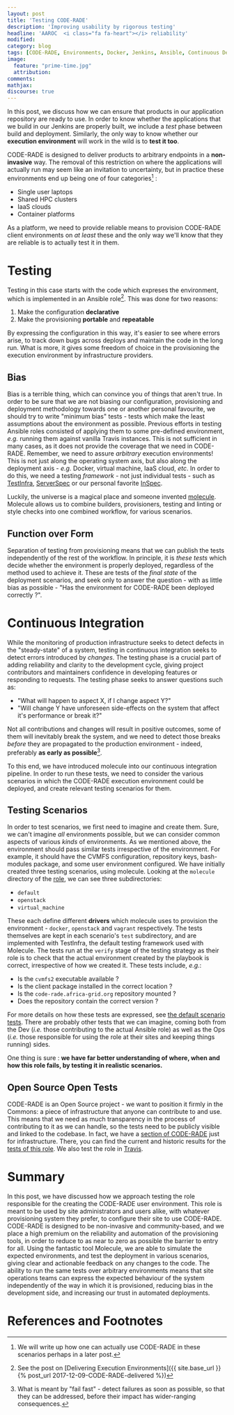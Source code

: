 ```yaml
---
layout: post
title: 'Testing CODE-RADE'
description: 'Improving usability by rigorous testing'
headline: 'AAROC  <i class="fa fa-heart"></i> reliability'
modified:
category: blog
tags: [CODE-RADE, Environments, Docker, Jenkins, Ansible, Continuous Delivery]
image:
  feature: "prime-time.jpg"
  attribution:
comments:
mathjax:
discourse: true
---
```


In this post, we discuss how we can ensure that products in our application repository are ready to use.
In order to know whether the applications that we build in our Jenkins are properly built, we include a _test_ phase between build and deployment.
Similarly, the only way to know whether our **execution environment** will work in the wild is to **test it too**.

CODE-RADE is designed to deliver products to arbitrary endpoints in a **non-invasive** way.
The removal of this restriction on where the applications will actually run may seem like an invitation to uncertainty, but in practice these environments end up being one of four categories[^DeploymentScenarios] : 

  - Single user laptops
  - Shared HPC clusters
  - IaaS clouds 
  - Container platforms

As a platform, we need to provide reliable means to provision CODE-RADE client environments on _at least_ these and the only way we'll know that they are reliable is to actually test it in them.

# Testing


Testing in this case starts with the code which expreses the environment, which is implemented in an Ansible role[^ContinuousDeliveryPost].
This was done for two reasons:

  1. Make the configuration **declarative**
  1. Make the provisioning **portable** and **repeatable**


By expressing the configuration in this way, it's easier to see where errors arise, to track down bugs across deploys and maintain the code in the long run.
What is  more, it gives some freedom of choice in the provisioning the execution environment by infrastructure providers.

## Bias


Bias is a terrible thing, which can convince you of things that aren't true.
In order to be sure that we are not biasing our configuration, provisioning and deployment methodology towards one or another personal favourite, we should try to write "minimum bias" tests - tests which make the least assumptions about the environment as possible.
Previous efforts in testing Ansible roles consisted of applying them to some pre-defined environment, _e.g._ running them against vanilla Travis instances.
This is not sufficient in many cases, as it does not provide the coverage that we need in CODE-RADE.
Remember, we need to assure _arbitrary_ execution environments!
This is not just along the operating system axis, but also along the deployment axis - _e.g._ Docker, virtual machine, IaaS cloud, _etc_.
In order to do this, we need a testing _framework_ - not just individual tests - such as [TestInfra](http://testinfra.readthedocs.io/), [ServerSpec](http://serverspec.org/) or our personal favorite [InSpec](https://www.inspec.io/).

Luckily, the universe is a magical place and someone invented [molecule](https://molecule.readthedocs.io/).
Molecule allows us to combine builders, provisioners, testing and linting or style checks into one combined workflow, for various scenarios.

## Function over Form


Separation of testing from provisioning means that we can publish the tests independently of the rest of the workflow.
In principle, it is _these tests_ which decide whether the environment is properly deployed, regardless of the method used to achieve it.
These are tests of the _final state_ of the deployment scenarios, and seek only to answer the question - with as little bias as possible - "Has the environment for CODE-RADE been deployed correctly ?".


# Continuous Integration


While the monitoring of production infrastructure seeks to detect defects in the "steady-state" of a system, testing in continuous integration seeks to detect errors introduced by _changes_.
The testing phase is a crucial part of adding reliability and clarity to the development cycle, giving project contributors and maintainers confidence in developing features or responding to requests.
The testing phase seeks to answer questions such as: 

 - "What will happen to aspect X, if I change aspect Y?"
 - "Will change Y have unforeseen side-effects on the system that affect it's performance or break it?"

Not all contributions and changes will result in positive outcomes, some of them will inevitably break the system, and we need to detect those breaks _before_ they are propagated to the production environment - indeed, preferably **as early as possible**[^FailFast].

To this end, we have introduced molecule into our continuous integration pipeline.
In order to run these tests, we need to consider the various scenarios in which the CODE-RADE execution environment could be deployed, and create relevant testing scenarios for them.

## Testing Scenarios

In order to test scenarios, we first need to imagine and create them. 
Sure, we can't imagine _all_ environments possible, but we can consider common aspects of various _kinds_ of environments.
As we mentioned above, the environment should pass similar tests irrespective of the environment.
For example, it should have the CVMFS configuration, repository keys, bash-modules package, and some user environment configured.
We have initially created three testing scenarios, using molecule.
Looking at the `molecule` directory of the [role](https://github.com/AAROC/cvmfs-client-2.2), we can see  three subdirectories: 

  - `default`
  - `openstack`
  - `virtual_machine`

These each define different **drivers** which molecule uses to provision the environment - `docker`, `openstack` and `vagrant` respectively.
The tests themselves are kept in each scenario's `test` subdirectory, and are implemented with TestInfra, the default testing framework used with Molecule.
The tests run at the `verify` stage of the testing strategy as their role is to check that the actual environment created by the playbook is correct, irrespective of how we created it.
These tests include, _e.g._:

  - Is the `cvmfs2` executable available ? 
  - Is the client package installed in the correct location ? 
  - Is the `code-rade.africa-grid.org` repository mounted ? 
  - Does the repository contain the correct version ?

For more details on how these tests are expressed, see [the default scenario tests](https://github.com/AAROC/cvmfs-client-2.2/blob/master/molecule/default/tests/test_default.py).
There are probably other tests that we can imagine, coming both from the Dev (_i.e._ those contributing to the actual Ansible role) as well as the Ops (_i.e._ those responsible for using the role at their sites and keeping things running) sides.

One thing is sure : **we have far better understanding of where, when and how this role fails, by testing it in realistic scenarios.**

## Open Source Open Tests

CODE-RADE is an Open Source project - we want to position it firmly in the Commons: a piece of infrastructure that anyone can contribute to and use.
This means that we need as much transparency in the process of contributing to it as we can handle, so the tests need to be publicly visible and linked to the codebase.
In fact, we have a [section of CODE-RADE](https://ci.sagrid.ac.za/view/Infrastructure) just for infrastructure.
There, you can find the current and historic results for  the [tests of this role](https://ci.sagrid.ac.za/view/Infrastructure/job/CODE-RADE-Role).
We also test the role in [Travis](https://travis-ci.org/AAROC/cvmfs-client-2.2).

# Summary

In this post, we have discussed how we approach testing the role responsible for the creating the CODE-RADE user environment.
This role is meant to be used by site administrators and users alike, with whatever provisioning system they prefer, to configure their site to use CODE-RADE.
CODE-RADE is designed to be non-invasive and community-based, and we place a high premium on the reliability and automation of the provisioning tools, in order to reduce to as near to zero as possible the barrier to entry for all.
Using the fantastic tool Molecule, we are able to simulate the expected environments, and test the deployment in various scenarios, giving clear and actionable feedback on any changes  to the code.
The ability to run the same tests over arbitrary environments means that site operations teams can express the expected behaviour of the system independently of the way in which it is provisioned, reducing bias in the development side, and increasing our trust in automated deployments.


# References and Footnotes

[^DeploymentScenarios]: We will write up how one can actually use CODE-RADE in these scenarios perhaps in a later post.
[^ContinuousDeliveryPost]: See the post on [Delivering Execution Environments]({{ site.base_url }}{% post_url 2017-12-09-CODE-RADE-delivered %})
[^FailFast]: What is meant by "fail fast" - detect failures as soon as possible, so that they can be addressed, before their impact has wider-ranging consequences. 